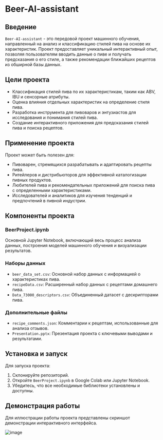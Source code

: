 # Beer-AI-assistant
## Введение
`Beer-AI-assistant` - это передовой проект машинного обучения, направленный на анализ и классификацию стилей пива на основе их характеристик. Проект предоставляет уникальный интерактивный опыт, позволяя пользователям вводить данные о пиве и получать предсказания о его стиле, а также рекомендации ближайших рецептов из обширной базы данных.

## Цели проекта
- Классификация стилей пива по их характеристикам, таким как ABV, IBU и сенсорные атрибуты.
- Оценка влияния отдельных характеристик на определение стиля пива.
- Разработка инструмента для пивоваров и энтузиастов для исследования и понимания стилей пива.
- Создание интерактивного приложения для предсказания стилей пива и поиска рецептов.

## Применение проекта
Проект может быть полезен для:
- Пивоварен, стремящихся разрабатывать и адаптировать рецепты пива.
- Ритейлеров и дистрибьюторов для эффективной каталогизации пивных продуктов.
- Любителей пива и рекомендательных приложений для поиска пива с определенными характеристиками.
- Исследователей и аналитиков для изучения тенденций и предпочтений в пивной индустрии.

## Компоненты проекта
### BeerProject.ipynb
Основной Jupyter Notebook, включающий весь процесс анализа данных, построения моделей машинного обучения и визуализации результатов.

### Наборы данных
- `beer_data_set.csv`: Основной набор данных с информацией о характеристиках пива.
- `recipeData.csv`: Расширенный набор данных с рецептами домашнего пива.
- `Data_73000_descriptors.csv`: Объединенный датасет с дескрипторами пива.

### Дополнительные файлы
- `recipe_comments.json`: Комментарии к рецептам, использованные для анализа отзывов.
- `Presentation.pptx`: Презентация проекта с ключевыми выводами и результатами.

## Установка и запуск
Для запуска проекта:
1. Склонируйте репозиторий.
2. Откройте `BeerProject.ipynb` в Google Colab или Jupyter Notebook.
3. Убедитесь, что все необходимые библиотеки установлены и доступны.

## Демонстрация работы
Для иллюстрации работы проекта представлены скриншот демонстрации интерактивного интерфейса.

![image](https://github.com/Riddars/BeerProjectForEng/assets/80139269/a8a3d9cb-1410-411e-aea8-5efff5de8e1c)

